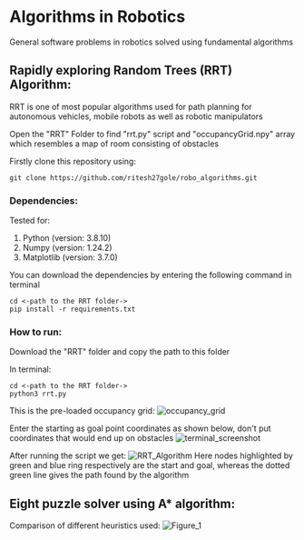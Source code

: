 # Algorithms in Robotics

General software problems in robotics solved using fundamental algorithms

## Rapidly exploring Random Trees (RRT) Algorithm: 
RRT is one of most popular algorithms used for path planning for autonomous vehicles, mobile robots as well as robotic manipulators

Open the "RRT" Folder to find "rrt.py" script and "occupancyGrid.npy" array which resembles a map of room consisting of obstacles

Firstly clone this repository using: 
```
git clone https://github.com/ritesh27gole/robo_algorithms.git
```

### Dependencies:
Tested for:  
1. Python (version: 3.8.10)
2. Numpy (version: 1.24.2)
3. Matplotlib (version: 3.7.0)  <br>

You can download the dependencies by entering the following command in terminal
```
cd <-path to the RRT folder->
pip install -r requirements.txt
```
### How to run:
Download the "RRT" folder and copy the path to this folder

In terminal:
```
cd <-path to the RRT folder->
python3 rrt.py
```
This is the pre-loaded occupancy grid:
![occupancy_grid](https://user-images.githubusercontent.com/83658560/224113730-060295bc-104b-4c03-aedf-8b9c7153cd7b.png)

Enter the starting as goal point coordinates as shown below, don't put coordinates that would end up on obstacles
![terminal_screenshot](https://user-images.githubusercontent.com/83658560/219943849-a6565287-da28-412a-aaa6-1d8381c1a60c.png)

After running the script we get:
![RRT_Algorithm](https://user-images.githubusercontent.com/83658560/224113898-400425ee-2370-4e71-b093-557bdf042f01.png)
Here nodes highlighted by green and blue ring respectively are the start and goal, whereas the dotted green line gives the path found by the algorithm

## Eight puzzle solver using A* algorithm:

Comparison of different heuristics used:
![Figure_1](https://user-images.githubusercontent.com/83658560/224112173-110c2ebc-870a-4845-a384-28b3f1e2525c.png)



